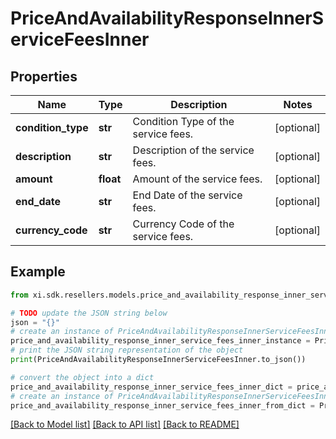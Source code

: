 # PriceAndAvailabilityResponseInnerServiceFeesInner


## Properties

Name | Type | Description | Notes
------------ | ------------- | ------------- | -------------
**condition_type** | **str** | Condition Type of the service fees. | [optional] 
**description** | **str** | Description of the service fees. | [optional] 
**amount** | **float** | Amount of the service fees. | [optional] 
**end_date** | **str** | End Date of the service fees. | [optional] 
**currency_code** | **str** | Currency Code of the service fees. | [optional] 

## Example

```python
from xi.sdk.resellers.models.price_and_availability_response_inner_service_fees_inner import PriceAndAvailabilityResponseInnerServiceFeesInner

# TODO update the JSON string below
json = "{}"
# create an instance of PriceAndAvailabilityResponseInnerServiceFeesInner from a JSON string
price_and_availability_response_inner_service_fees_inner_instance = PriceAndAvailabilityResponseInnerServiceFeesInner.from_json(json)
# print the JSON string representation of the object
print(PriceAndAvailabilityResponseInnerServiceFeesInner.to_json())

# convert the object into a dict
price_and_availability_response_inner_service_fees_inner_dict = price_and_availability_response_inner_service_fees_inner_instance.to_dict()
# create an instance of PriceAndAvailabilityResponseInnerServiceFeesInner from a dict
price_and_availability_response_inner_service_fees_inner_from_dict = PriceAndAvailabilityResponseInnerServiceFeesInner.from_dict(price_and_availability_response_inner_service_fees_inner_dict)
```
[[Back to Model list]](../README.md#documentation-for-models) [[Back to API list]](../README.md#documentation-for-api-endpoints) [[Back to README]](../README.md)


